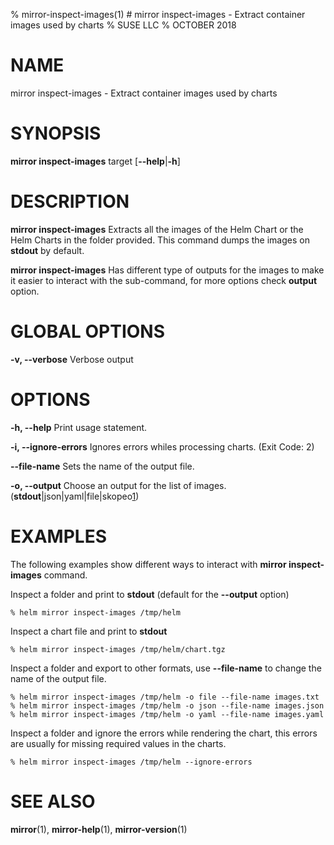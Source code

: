 % mirror-inspect-images(1) # mirror inspect-images - Extract container images used by charts
% SUSE LLC
% OCTOBER 2018
# NAME
mirror inspect-images - Extract container images used by charts

# SYNOPSIS
**mirror inspect-images** target
[**--help**|**-h**]

# DESCRIPTION
**mirror inspect-images** Extracts all the images of the Helm Chart or
the Helm Charts in the folder provided. This command dumps the images on
**stdout** by default.

**mirror inspect-images** Has different type of outputs for the images to make
it easier to interact with the sub-command, for more options check **output**
option.

# GLOBAL OPTIONS

**-v, --verbose**
  Verbose output

# OPTIONS

**-h, --help**
  Print usage statement.

**-i, --ignore-errors**
  Ignores errors whiles processing charts. (Exit Code: 2)

**--file-name**
  Sets the name of the output file.

**-o, --output**
  Choose an output for the list of images. (**stdout**|json|yaml|file|skopeo[1])

# EXAMPLES
The following examples show different ways to interact with **mirror inspect-images**
command.

Inspect a folder and print to **stdout** (default for the **--output** option)
```
% helm mirror inspect-images /tmp/helm
```

Inspect a chart file and print to **stdout**
```
% helm mirror inspect-images /tmp/helm/chart.tgz
```

Inspect a folder and export to other formats, use **--file-name** to change
the name of the output file.
```
% helm mirror inspect-images /tmp/helm -o file --file-name images.txt
% helm mirror inspect-images /tmp/helm -o json --file-name images.json
% helm mirror inspect-images /tmp/helm -o yaml --file-name images.yaml
```

Inspect a folder and ignore the errors while rendering the chart, this
errors are usually for missing required values in the charts.
```
% helm mirror inspect-images /tmp/helm --ignore-errors
```

# SEE ALSO
**mirror**(1),
**mirror-help**(1),
**mirror-version**(1)

[1]: https://github.com/SUSE/skopeo/blob/sync/docs/skopeo.1.md#skopeo-sync
